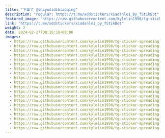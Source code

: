 ```yaml
---
title: "下蛋了 @shayudidibiaoqing"
description: "regular: https://t.me/addstickers/xiadanle1_by_fStikBot"
featured_image: "https://raw.githubusercontent.com/kylelin1998/tg-sticker-spreading-worldwide-images/main/img/01aa0c56-87fb-46a9-abef-b55e9c525d9e.jpg"
link: "https://t.me/addstickers/xiadanle1_by_fStikBot"
weight: 3
date: 2024-02-27T08:16:18+08:00
images:
  - https://raw.githubusercontent.com/kylelin1998/tg-sticker-spreading-worldwide-images/main/img/01aa0c56-87fb-46a9-abef-b55e9c525d9e.jpg
  - https://raw.githubusercontent.com/kylelin1998/tg-sticker-spreading-worldwide-images/main/img/98f8a728-88c8-4b69-ad89-109dbc144f40.jpg
  - https://raw.githubusercontent.com/kylelin1998/tg-sticker-spreading-worldwide-images/main/img/4abd5289-e2ab-4f51-b6f9-c5a4497eb34d.jpg
  - https://raw.githubusercontent.com/kylelin1998/tg-sticker-spreading-worldwide-images/main/img/ce66b4c8-1faf-4604-aeeb-65c04c5f384e.jpg
  - https://raw.githubusercontent.com/kylelin1998/tg-sticker-spreading-worldwide-images/main/img/501df88e-d2ea-4115-940c-e36f93986f06.jpg
  - https://raw.githubusercontent.com/kylelin1998/tg-sticker-spreading-worldwide-images/main/img/0f307eb7-0b04-4720-b134-614439fa5d0d.jpg
  - https://raw.githubusercontent.com/kylelin1998/tg-sticker-spreading-worldwide-images/main/img/5ef4007e-53c3-4a10-984d-36098b12dd63.jpg
  - https://raw.githubusercontent.com/kylelin1998/tg-sticker-spreading-worldwide-images/main/img/a0138b57-447d-4c58-bdc3-7101398ea2c0.jpg
  - https://raw.githubusercontent.com/kylelin1998/tg-sticker-spreading-worldwide-images/main/img/6bd07871-37f3-4f0f-b6f0-a5f71ec55cd6.jpg
  - https://raw.githubusercontent.com/kylelin1998/tg-sticker-spreading-worldwide-images/main/img/b144a5b0-6cdc-4af8-b992-80aad2de5db1.jpg
  - https://raw.githubusercontent.com/kylelin1998/tg-sticker-spreading-worldwide-images/main/img/65848f84-aa78-4e65-be4d-12c1e73cfd37.jpg
  - https://raw.githubusercontent.com/kylelin1998/tg-sticker-spreading-worldwide-images/main/img/7624f6ef-82d0-49c4-8d59-fc7215d16afe.jpg
  - https://raw.githubusercontent.com/kylelin1998/tg-sticker-spreading-worldwide-images/main/img/06381731-e7db-44b6-9425-3ed8e38085d0.jpg
  - https://raw.githubusercontent.com/kylelin1998/tg-sticker-spreading-worldwide-images/main/img/89a0eec4-6797-46ed-b34d-78b1fe365baf.jpg
  - https://raw.githubusercontent.com/kylelin1998/tg-sticker-spreading-worldwide-images/main/img/b67e6d27-f2e7-4484-a4a4-430b767cd24f.jpg
  - https://raw.githubusercontent.com/kylelin1998/tg-sticker-spreading-worldwide-images/main/img/5ec4ba72-84e6-4bb1-ac9d-e3aeae013212.jpg
  - https://raw.githubusercontent.com/kylelin1998/tg-sticker-spreading-worldwide-images/main/img/1d5a4aa6-4907-4072-b544-dfaf7f71e916.jpg
  - https://raw.githubusercontent.com/kylelin1998/tg-sticker-spreading-worldwide-images/main/img/1326de0b-bd75-4cb5-b38e-0fa6b8f28e0c.jpg
  - https://raw.githubusercontent.com/kylelin1998/tg-sticker-spreading-worldwide-images/main/img/c437dea9-8730-4b58-a71a-d01866f6516d.jpg
  - https://raw.githubusercontent.com/kylelin1998/tg-sticker-spreading-worldwide-images/main/img/bf2050f4-09e9-4aad-9aba-524c5d9a790c.jpg
---
```

